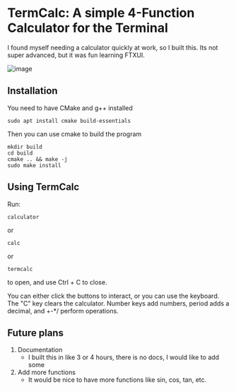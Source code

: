 # TermCalc: A simple 4-Function Calculator for the Terminal

I found myself needing a calculator quickly at work, so I built this. Its not super advanced, but it was fun learning FTXUI.

![image](https://github.com/user-attachments/assets/78a4fa35-f5fd-40f0-bb99-4e0187eeefea)


## Installation

You need to have CMake and g++ installed

    sudo apt install cmake build-essentials

Then you can use cmake to build the program

    mkdir build
    cd build
    cmake .. && make -j
    sudo make install

## Using TermCalc

Run:

    calculator
or 

    calc

or 

    termcalc
 to open, and use Ctrl + C to close.

 You can either click the buttons to interact, or you can use the keyboard.
 The "C" key clears the calculator. Number keys add numbers, period adds a decimal, and +-*/ perform operations.

 ## Future plans
1. Documentation
    - I built this in like 3 or 4 hours, there is no docs, I would like to add some
2. Add more functions
   - It would be nice to have more functions like sin, cos, tan, etc.
   
